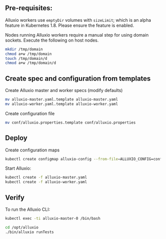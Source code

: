 ## Pre-requisites:

Alluxio workers use `emptyDir` volumes with `sizeLimit`; which is an alpha feature in Kubernetes 1.8. Please ensure the feature is enabled.

Nodes running Alluxio workers require a manual step for using domain sockets. Execute the following on host nodes.
```bash
mkdir /tmp/domain
chmod a+w /tmp/domain
touch /tmp/domain/d
chmod a+w /tmp/domain/d
```

## Create spec and configuration from templates

Create Alluxio master and worker specs (modify defaults)
```bash
mv alluxio-master.yaml.template alluxio-master.yaml
mv alluxio-worker.yaml.template alluxio-worker.yaml
```

Create configuration file
```bash
mv conf/alluxio.properties.template conf/alluxio.properties
```

## Deploy

Create configuration maps
```bash
kubectl create configmap alluxio-config --from-file=ALLUXIO_CONFIG=conf/alluxio.properties
```

Start Alluxio:
```bash
kubectl create -f alluxio-master.yaml
kubectl create -f alluxio-worker.yaml
```

## Verify 
To run the Alluxio CLI:
```bash
kubectl exec -ti alluxio-master-0 /bin/bash

cd /opt/alluxio
./bin/alluxio runTests
```
